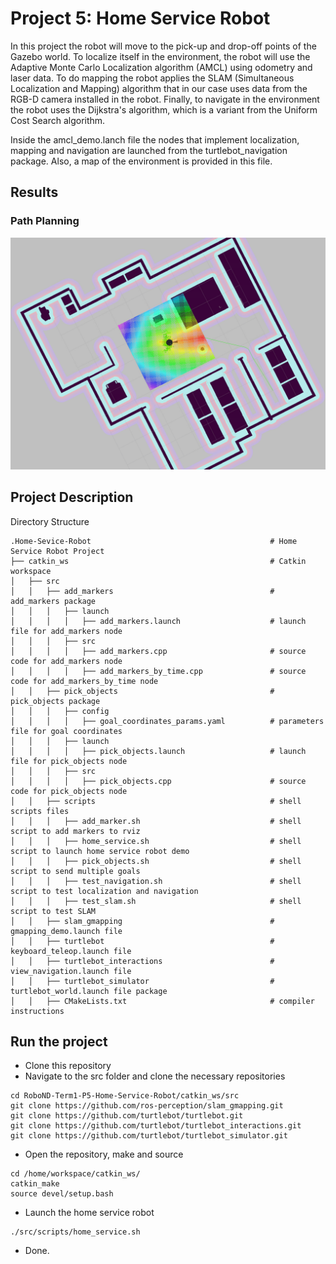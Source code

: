 # Project 5: Home Service Robot

In this project the robot will move to the pick-up and drop-off points of the Gazebo world. To localize itself in the environment, the robot will use the Adaptive Monte Carlo Localization algorithm (AMCL) using odometry and laser data. To do mapping the robot applies the SLAM (Simultaneous Localization and Mapping) algorithm that in our case uses data from the RGB-D camera installed in the robot. Finally, to navigate in the environment the robot uses the Dijkstra's algorithm, which is a variant from the Uniform Cost Search algorithm. 

Inside the amcl_demo.lanch file the nodes that implement localization, mapping and navigation are launched from the turtlebot_navigation package. Also, a map of the environment is provided in this file.

## Results

### Path Planning

<p>
  <img src="https://github.com/RonaldoCD/Udacity-Robotics-Software-Engineer-Nanodegree-Projects/blob/main/Project%205:%20Home%20Service%20Robot/images/path_planning.png" width="800" title="2D Map">
</p>

## Project Description  
Directory Structure  
```
.Home-Sevice-Robot                                        # Home Service Robot Project
├── catkin_ws                                             # Catkin workspace
│   ├── src
│   │   ├── add_markers                                   # add_markers package        
│   │   │   ├── launch
│   │   │   │   ├── add_markers.launch                    # launch file for add_markers node
│   │   │   ├── src
│   │   │   │   ├── add_markers.cpp                       # source code for add_markers node
│   │   │   │   ├── add_markers_by_time.cpp               # source code for add_markers_by_time node
│   │   ├── pick_objects                                  # pick_objects package     
│   │   │   ├── config
│   │   │   │   ├── goal_coordinates_params.yaml          # parameters file for goal coordinates
│   │   │   ├── launch
│   │   │   │   ├── pick_objects.launch                   # launch file for pick_objects node
│   │   │   ├── src
│   │   │   │   ├── pick_objects.cpp                      # source code for pick_objects node
│   │   ├── scripts                                       # shell scripts files
│   │   │   ├── add_marker.sh                             # shell script to add markers to rviz   
│   │   │   ├── home_service.sh                           # shell script to launch home service robot demo  
│   │   │   ├── pick_objects.sh                           # shell script to send multiple goals  
│   │   │   ├── test_navigation.sh                        # shell script to test localization and navigation
│   │   │   ├── test_slam.sh                              # shell script to test SLAM
│   │   ├── slam_gmapping                                 # gmapping_demo.launch file
│   │   ├── turtlebot                                     # keyboard_teleop.launch file
│   │   ├── turtlebot_interactions                        # view_navigation.launch file
│   │   ├── turtlebot_simulator                           # turtlebot_world.launch file package        
│   │   ├── CMakeLists.txt                                # compiler instructions
```

## Run the project  
* Clone this repository
* Navigate to the src folder and clone the necessary repositories  
```
cd RoboND-Term1-P5-Home-Service-Robot/catkin_ws/src  
git clone https://github.com/ros-perception/slam_gmapping.git  
git clone https://github.com/turtlebot/turtlebot.git  
git clone https://github.com/turtlebot/turtlebot_interactions.git  
git clone https://github.com/turtlebot/turtlebot_simulator.git  
```
* Open the repository, make and source  
```
cd /home/workspace/catkin_ws/
catkin_make
source devel/setup.bash
```
* Launch the home service robot
```
./src/scripts/home_service.sh
```
* Done. 
